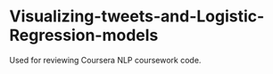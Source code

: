 # Visualizing-tweets-and-Logistic-Regression-models
Used for reviewing Coursera NLP coursework code.
